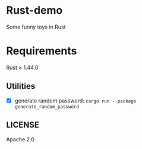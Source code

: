 # Rust-demo

Some funny toys in Rust

# Requirements

Rust ≥ 1.44.0

## Utilities
- [x] generate random password: `cargo run --package generate_random_password`



## LICENSE

Apache 2.0
